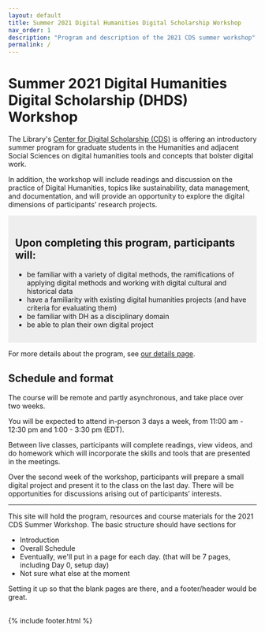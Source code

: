 ```yaml
---
layout: default
title: Summer 2021 Digital Humanities Digital Scholarship Workshop
nav_order: 1
description: "Program and description of the 2021 CDS summer workshop"
permalink: /
---
```

# Summer 2021 Digital Humanities Digital Scholarship (DHDS) Workshop

The Library's [Center for Digital Scholarship (CDS)](http://cds.library.brown.edu) is offering an introductory summer program for graduate students in the Humanities and adjacent Social Sciences on digital humanities tools and concepts that bolster digital work. 

In addition, the workshop will include readings and discussion on the practice of Digital Humanities, topics like sustainability, data management, and documentation, and will provide an opportunity to explore the digital dimensions of participants’ research projects.

<div style="background: #eee; padding: 1em">

<h2>Upon completing this program, participants will:</h2>
<ul>
<li>be familiar with a variety of digital methods, the ramifications of applying digital methods and working with digital cultural and historical data</li>
<li>have a familiarity with existing digital humanities projects (and have criteria for evaluating them)</li>
<li>be familiar with DH as a disciplinary domain</li>
<li>be able to plan their own digital project
</ul>

</div>

For more details about the program, see [our details page](/).

## Schedule and format

The course will be remote and partly asynchronous, and take place over two weeks. 

You will be expected to attend in-person 3 days a week, from 11:00 am - 12:30 pm and 1:00 - 3:30 pm (EDT). 

Between live classes, participants will complete readings, view videos, and do homework which will incorporate the skills and tools that are presented in the meetings. 

Over the second week of the workshop, participants will prepare a small digital project and present it to the class on the last day. There will be opportunities for discussions arising out of participants’ interests. 


-----

This site will hold the program, resources and course materials for the 2021 CDS Summer Workshop. The basic structure should have sections for

* Introduction
* Overall Schedule
* Eventually, we'll put in a page for each day. (that will be 7 pages, including Day 0, setup day)
* Not sure what else at the moment

Setting it up so that the blank pages are there, and a footer/header would be great. 

<br/>
{% include footer.html %} 

